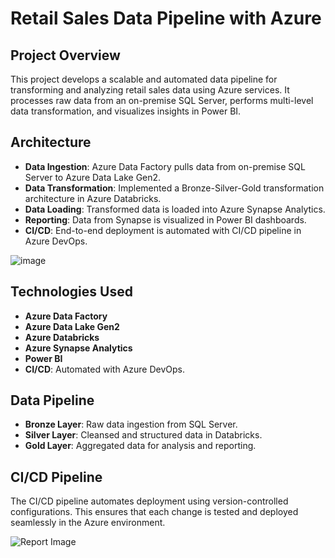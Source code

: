 # Retail Sales Data Pipeline with Azure

## Project Overview
This project develops a scalable and automated data pipeline for transforming and analyzing retail sales data using Azure services. It processes raw data from an on-premise SQL Server, performs multi-level data transformation, and visualizes insights in Power BI.

## Architecture
- **Data Ingestion**: Azure Data Factory pulls data from on-premise SQL Server to Azure Data Lake Gen2.
- **Data Transformation**: Implemented a Bronze-Silver-Gold transformation architecture in Azure Databricks.
- **Data Loading**: Transformed data is loaded into Azure Synapse Analytics.
- **Reporting**: Data from Synapse is visualized in Power BI dashboards.
- **CI/CD**: End-to-end deployment is automated with CI/CD pipeline in Azure DevOps.
  
![image](https://github.com/user-attachments/assets/11a8536b-ee0d-4b28-b6aa-be3c670b5ffa)


## Technologies Used
- **Azure Data Factory**
- **Azure Data Lake Gen2**
- **Azure Databricks**
- **Azure Synapse Analytics**
- **Power BI**
- **CI/CD**: Automated with Azure DevOps.
  
## Data Pipeline
- **Bronze Layer**: Raw data ingestion from SQL Server.
- **Silver Layer**: Cleansed and structured data in Databricks.
- **Gold Layer**: Aggregated data for analysis and reporting.

## CI/CD Pipeline
The CI/CD pipeline automates deployment using version-controlled configurations. This ensures that each change is tested and deployed seamlessly in the Azure environment.

![Report Image](https://github.com/user-attachments/assets/ba2523a3-c9fc-48c2-b899-da3e84c4b7f3)
